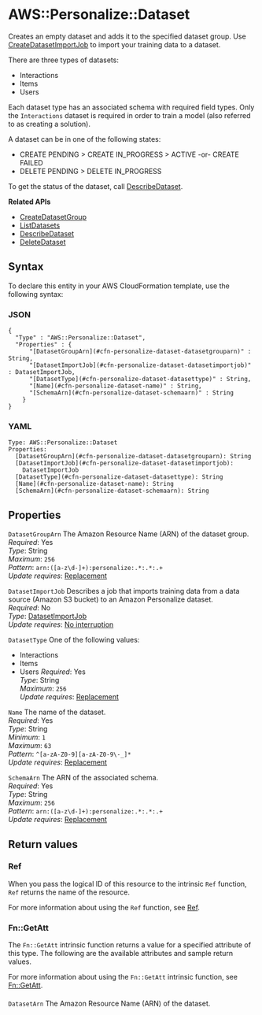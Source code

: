 # AWS::Personalize::Dataset<a name="aws-resource-personalize-dataset"></a>

Creates an empty dataset and adds it to the specified dataset group\. Use [CreateDatasetImportJob](https://docs.aws.amazon.com/personalize/latest/dg/API_CreateDatasetImportJob.html) to import your training data to a dataset\.

There are three types of datasets:
+ Interactions
+ Items
+ Users

Each dataset type has an associated schema with required field types\. Only the `Interactions` dataset is required in order to train a model \(also referred to as creating a solution\)\.

A dataset can be in one of the following states:
+ CREATE PENDING > CREATE IN\_PROGRESS > ACTIVE \-or\- CREATE FAILED
+ DELETE PENDING > DELETE IN\_PROGRESS

To get the status of the dataset, call [DescribeDataset](https://docs.aws.amazon.com/personalize/latest/dg/API_DescribeDataset.html)\.

**Related APIs**
+  [CreateDatasetGroup](https://docs.aws.amazon.com/personalize/latest/dg/API_CreateDatasetGroup.html) 
+  [ListDatasets](https://docs.aws.amazon.com/personalize/latest/dg/API_ListDatasets.html) 
+  [DescribeDataset](https://docs.aws.amazon.com/personalize/latest/dg/API_DescribeDataset.html) 
+  [DeleteDataset](https://docs.aws.amazon.com/personalize/latest/dg/API_DeleteDataset.html) 

## Syntax<a name="aws-resource-personalize-dataset-syntax"></a>

To declare this entity in your AWS CloudFormation template, use the following syntax:

### JSON<a name="aws-resource-personalize-dataset-syntax.json"></a>

```
{
  "Type" : "AWS::Personalize::Dataset",
  "Properties" : {
      "[DatasetGroupArn](#cfn-personalize-dataset-datasetgrouparn)" : String,
      "[DatasetImportJob](#cfn-personalize-dataset-datasetimportjob)" : DatasetImportJob,
      "[DatasetType](#cfn-personalize-dataset-datasettype)" : String,
      "[Name](#cfn-personalize-dataset-name)" : String,
      "[SchemaArn](#cfn-personalize-dataset-schemaarn)" : String
    }
}
```

### YAML<a name="aws-resource-personalize-dataset-syntax.yaml"></a>

```
Type: AWS::Personalize::Dataset
Properties: 
  [DatasetGroupArn](#cfn-personalize-dataset-datasetgrouparn): String
  [DatasetImportJob](#cfn-personalize-dataset-datasetimportjob): 
    DatasetImportJob
  [DatasetType](#cfn-personalize-dataset-datasettype): String
  [Name](#cfn-personalize-dataset-name): String
  [SchemaArn](#cfn-personalize-dataset-schemaarn): String
```

## Properties<a name="aws-resource-personalize-dataset-properties"></a>

`DatasetGroupArn`  <a name="cfn-personalize-dataset-datasetgrouparn"></a>
The Amazon Resource Name \(ARN\) of the dataset group\.  
*Required*: Yes  
*Type*: String  
*Maximum*: `256`  
*Pattern*: `arn:([a-z\d-]+):personalize:.*:.*:.+`  
*Update requires*: [Replacement](https://docs.aws.amazon.com/AWSCloudFormation/latest/UserGuide/using-cfn-updating-stacks-update-behaviors.html#update-replacement)

`DatasetImportJob`  <a name="cfn-personalize-dataset-datasetimportjob"></a>
Describes a job that imports training data from a data source \(Amazon S3 bucket\) to an Amazon Personalize dataset\.  
*Required*: No  
*Type*: [DatasetImportJob](aws-properties-personalize-dataset-datasetimportjob.md)  
*Update requires*: [No interruption](https://docs.aws.amazon.com/AWSCloudFormation/latest/UserGuide/using-cfn-updating-stacks-update-behaviors.html#update-no-interrupt)

`DatasetType`  <a name="cfn-personalize-dataset-datasettype"></a>
One of the following values:  
+ Interactions
+ Items
+ Users
*Required*: Yes  
*Type*: String  
*Maximum*: `256`  
*Update requires*: [Replacement](https://docs.aws.amazon.com/AWSCloudFormation/latest/UserGuide/using-cfn-updating-stacks-update-behaviors.html#update-replacement)

`Name`  <a name="cfn-personalize-dataset-name"></a>
The name of the dataset\.  
*Required*: Yes  
*Type*: String  
*Minimum*: `1`  
*Maximum*: `63`  
*Pattern*: `^[a-zA-Z0-9][a-zA-Z0-9\-_]*`  
*Update requires*: [Replacement](https://docs.aws.amazon.com/AWSCloudFormation/latest/UserGuide/using-cfn-updating-stacks-update-behaviors.html#update-replacement)

`SchemaArn`  <a name="cfn-personalize-dataset-schemaarn"></a>
The ARN of the associated schema\.  
*Required*: Yes  
*Type*: String  
*Maximum*: `256`  
*Pattern*: `arn:([a-z\d-]+):personalize:.*:.*:.+`  
*Update requires*: [Replacement](https://docs.aws.amazon.com/AWSCloudFormation/latest/UserGuide/using-cfn-updating-stacks-update-behaviors.html#update-replacement)

## Return values<a name="aws-resource-personalize-dataset-return-values"></a>

### Ref<a name="aws-resource-personalize-dataset-return-values-ref"></a>

When you pass the logical ID of this resource to the intrinsic `Ref` function, `Ref` returns the name of the resource\.

For more information about using the `Ref` function, see [Ref](https://docs.aws.amazon.com/AWSCloudFormation/latest/UserGuide/intrinsic-function-reference-ref.html)\.

### Fn::GetAtt<a name="aws-resource-personalize-dataset-return-values-fn--getatt"></a>

The `Fn::GetAtt` intrinsic function returns a value for a specified attribute of this type\. The following are the available attributes and sample return values\.

For more information about using the `Fn::GetAtt` intrinsic function, see [Fn::GetAtt](https://docs.aws.amazon.com/AWSCloudFormation/latest/UserGuide/intrinsic-function-reference-getatt.html)\.

#### <a name="aws-resource-personalize-dataset-return-values-fn--getatt-fn--getatt"></a>

`DatasetArn`  <a name="DatasetArn-fn::getatt"></a>
The Amazon Resource Name \(ARN\) of the dataset\.